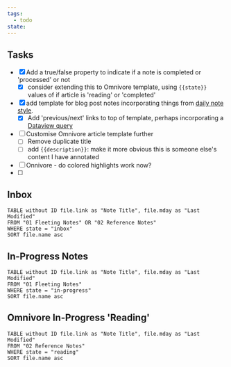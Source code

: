 ```yaml
---
tags:
  - todo
state:
---
```

## Tasks

- [x] Add a true/false property to indicate if a note is completed or 'processed' or not
	- [x] consider extending this to Omnivore template, using `{{state}}` values of if article is 'reading' or 'completed'
- [x] add template for blog post notes incorporating things from [daily note style](https://dannb.org/blog/2022/obsidian-daily-note-template/#fn:1).
	- [x] Add 'previous/next' links to top of template, perhaps incorporating a [Dataview query](https://forum.obsidian.md/t/dataviewjs-snippet-showcase/17847/21)
- [ ] Customise Omnivore article template further
	- [ ] Remove duplicate title 
	- [ ] add `{{description}}`: make it more obvious this is someone else's content I have annotated
- [ ] Onnivore - do colored highlights work now?
- [ ] 

## Inbox

```dataview
TABLE without ID file.link as "Note Title", file.mday as "Last Modified"
FROM "01 Fleeting Notes" OR "02 Reference Notes"
WHERE state = "inbox"
SORT file.name asc
```

## In-Progress Notes

```dataview
TABLE without ID file.link as "Note Title", file.mday as "Last Modified"
FROM "01 Fleeting Notes"
WHERE state = "in-progress"
SORT file.name asc
```

## Omnivore In-Progress 'Reading'

```dataview
TABLE without ID file.link as "Note Title", file.mday as "Last Modified"
FROM "02 Reference Notes"
WHERE state = "reading"
SORT file.name asc
```